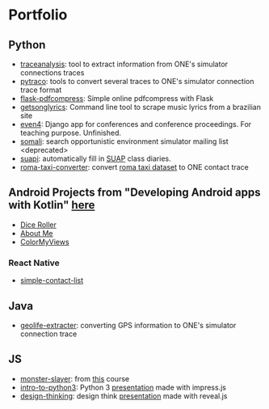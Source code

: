 # Portfolio

## Python
 - [traceanalysis](https://github.com/julianofischer/traceanalysis): tool to extract information from ONE's simulator connections traces
 - [pytraco](https://github.com/julianofischer/pytraco): tools to convert several traces to ONE's simulator connection trace format
 - [flask-pdfcompress](https://github.com/julianofischer/flask-pdfcompress): Simple online pdfcompress with Flask 
 - [getsonglyrics](https://github.com/julianofischer/getsonglyrics): Command line tool to scrape music lyrics from a brazilian site
 - [even4](https://github.com/julianofischer/even4): Django app for conferences and conference proceedings. For teaching purpose. Unfinished.
 - [somali](https://github.com/julianofischer/suapi): search opportunistic environment simulator mailing list \<deprecated\>
 - [suapi](https://github.com/julianofischer/suapi): automatically fill in [SUAP](https://suap.ifro.edu.br) class diaries.
 - [roma-taxi-converter](https://github.com/julianofischer/roma-taxi-converter): convert [roma taxi dataset](https://crawdad.org/roma/taxi/20140717/) to ONE contact trace

## Android Projects from "Developing Android apps with Kotlin" [here](https://www.goodoffer24.com/windows-10-pro-professional-cd-key-deals.html)
- [Dice Roller](https://github.com/julianofischer/AndroidDiceRoller)
- [About Me](https://github.com/julianofischer/AboutMe)
- [ColorMyViews](https://github.com/julianofischer/ColorMyViews)

### React Native

- [simple-contact-list](https://github.com/julianofischer/reactnative-simple-contact-list)

## Java
 - [geolife-extracter](https://github.com/julianofischer/geolife-extracter): converting GPS information to ONE's simulator connection trace

##  JS
- [monster-slayer](https://github.com/julianofischer/monster-slayer): from [this](https://www.udemy.com/course/vuejs-2-the-complete-guide) course
- [intro-to-python3](https://github.com/julianofischer/intro-to-python3): Python 3 [presentation](https://julianofischer.github.io/intro-to-python3/) made with impress.js
- [design-thinking](https://github.com/julianofischer/design-thinking): design think [presentation](https://julianofischer.github.io/design-thinking/) made with reveal.js
